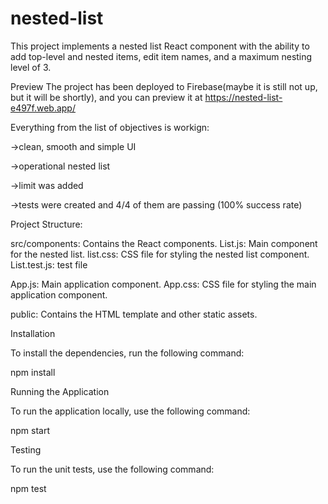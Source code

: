 # nested-list
This project implements a nested list React component with the ability to add top-level and nested items, edit item names, and a maximum nesting level of 3.

Preview
The project has been deployed to Firebase(maybe it is still not up, but it will be shortly), and you can preview it at https://nested-list-e497f.web.app/

Everything from the list of objectives is workign:

->clean, smooth and simple UI

->operational nested list

->limit was added

->tests were created and 4/4 of them are passing (100% success rate)

Project Structure:

src/components: Contains the React components.
List.js: Main component for the nested list.
list.css: CSS file for styling the nested list component.
List.test.js: test file

App.js: Main application component.
App.css: CSS file for styling the main application component.

public: Contains the HTML template and other static assets.


Installation

To install the dependencies, run the following command:

npm install


Running the Application

To run the application locally, use the following command:

npm start


Testing

To run the unit tests, use the following command:

npm test


